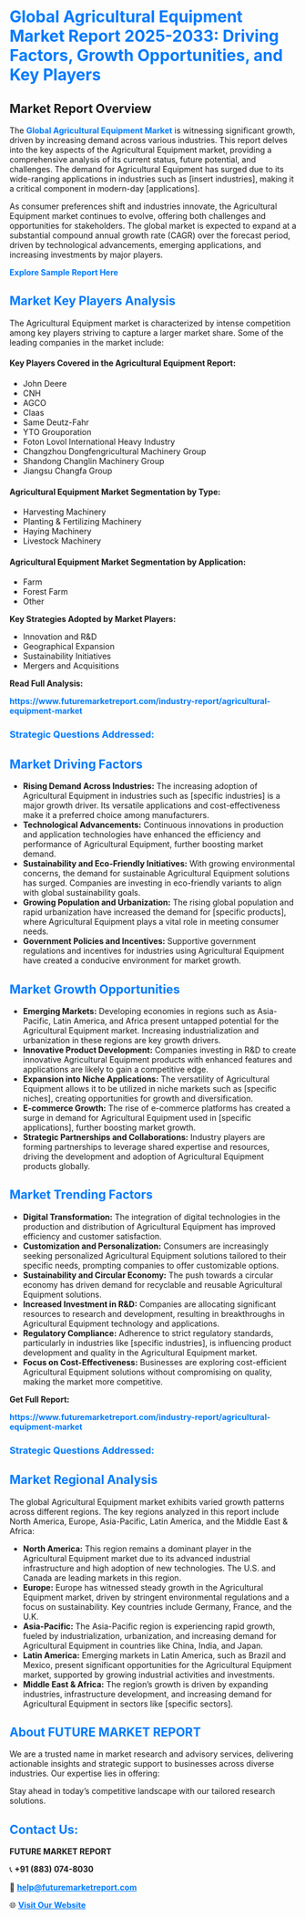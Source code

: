 <h1 style="color: #007BFF;">Global Agricultural Equipment Market Report 2025-2033: Driving Factors, Growth Opportunities, and Key Players</h1>

<section id="overview">
<h2>Market Report Overview</h2>
<p>The <a href="https://www.futuremarketreport.com/industry-report/agricultural-equipment-market" style="color: #007BFF; text-decoration: none;"><strong>Global Agricultural Equipment Market</strong></a> is witnessing significant growth, driven by increasing demand across various industries. This report delves into the key aspects of the Agricultural Equipment market, providing a comprehensive analysis of its current status, future potential, and challenges. The demand for Agricultural Equipment has surged due to its wide-ranging applications in industries such as [insert industries], making it a critical component in modern-day [applications].</p>
<p>As consumer preferences shift and industries innovate, the Agricultural Equipment market continues to evolve, offering both challenges and opportunities for stakeholders. The global market is expected to expand at a substantial compound annual growth rate (CAGR) over the forecast period, driven by technological advancements, emerging applications, and increasing investments by major players.</p>
</section>

<section id="overview">
<p><a href="https://www.futuremarketreport.com/request-sample/reportId=105867" style="color: #007BFF; text-decoration: none;"><strong>Explore Sample Report Here</strong></a></p>
</section>

<section id="key-players">
<h2 style="color: #007BFF;">Market Key Players Analysis</h2>
<p>The Agricultural Equipment market is characterized by intense competition among key players striving to capture a larger market share. Some of the leading companies in the market include:</p>
<h4>Key Players Covered in the Agricultural Equipment Report:</h4>
<ul><li>John Deere</li><li>CNH</li><li>AGCO</li><li>Claas</li><li>Same Deutz-Fahr</li><li>YTO Grouporation</li><li>Foton Lovol International Heavy Industry</li><li>Changzhou Dongfengricultural Machinery Group</li><li>Shandong Changlin Machinery Group</li><li>Jiangsu Changfa Group</li></ul>
<h4>Agricultural Equipment Market Segmentation by Type:</h4>
<ul><li>Harvesting Machinery</li><li>Planting &amp; Fertilizing Machinery</li><li>Haying Machinery</li><li>Livestock Machinery</li></ul>

<h4>Agricultural Equipment Market Segmentation by Application:</h4>
<ul><li>Farm</li><li>Forest Farm</li><li>Other</li></ul>
<p><strong>Key Strategies Adopted by Market Players:</strong></p>
<ul>
<li>Innovation and R&D</li>
<li>Geographical Expansion</li>
<li>Sustainability Initiatives</li>
<li>Mergers and Acquisitions</li>
</ul>
</section>

<section>
<p><strong>Read Full Analysis: </strong></p><a href="https://www.futuremarketreport.com/industry-report/agricultural-equipment-market" style="color: #007BFF; text-decoration: none;"><strong>https://www.futuremarketreport.com/industry-report/agricultural-equipment-market</strong></a>
<h3 style="color: #007BFF;">Strategic Questions Addressed:</h3>
</section>

<section id="driving-factors">
<h2 style="color: #007BFF;">Market Driving Factors</h2>
<ul>
<li><strong>Rising Demand Across Industries:</strong> The increasing adoption of Agricultural Equipment in industries such as [specific industries] is a major growth driver. Its versatile applications and cost-effectiveness make it a preferred choice among manufacturers.</li>
<li><strong>Technological Advancements:</strong> Continuous innovations in production and application technologies have enhanced the efficiency and performance of Agricultural Equipment, further boosting market demand.</li>
<li><strong>Sustainability and Eco-Friendly Initiatives:</strong> With growing environmental concerns, the demand for sustainable Agricultural Equipment solutions has surged. Companies are investing in eco-friendly variants to align with global sustainability goals.</li>
<li><strong>Growing Population and Urbanization:</strong> The rising global population and rapid urbanization have increased the demand for [specific products], where Agricultural Equipment plays a vital role in meeting consumer needs.</li>
<li><strong>Government Policies and Incentives:</strong> Supportive government regulations and incentives for industries using Agricultural Equipment have created a conducive environment for market growth.</li>
</ul>
</section>

<section id="growth-opportunities">
<h2 style="color: #007BFF;">Market Growth Opportunities</h2>
<ul>
<li><strong>Emerging Markets:</strong> Developing economies in regions such as Asia-Pacific, Latin America, and Africa present untapped potential for the Agricultural Equipment market. Increasing industrialization and urbanization in these regions are key growth drivers.</li>
<li><strong>Innovative Product Development:</strong> Companies investing in R&D to create innovative Agricultural Equipment products with enhanced features and applications are likely to gain a competitive edge.</li>
<li><strong>Expansion into Niche Applications:</strong> The versatility of Agricultural Equipment allows it to be utilized in niche markets such as [specific niches], creating opportunities for growth and diversification.</li>
<li><strong>E-commerce Growth:</strong> The rise of e-commerce platforms has created a surge in demand for Agricultural Equipment used in [specific applications], further boosting market growth.</li>
<li><strong>Strategic Partnerships and Collaborations:</strong> Industry players are forming partnerships to leverage shared expertise and resources, driving the development and adoption of Agricultural Equipment products globally.</li>
</ul>
</section>

<section id="trending-factors">
<h2 style="color: #007BFF;">Market Trending Factors</h2>
<ul>
<li><strong>Digital Transformation:</strong> The integration of digital technologies in the production and distribution of Agricultural Equipment has improved efficiency and customer satisfaction.</li>
<li><strong>Customization and Personalization:</strong> Consumers are increasingly seeking personalized Agricultural Equipment solutions tailored to their specific needs, prompting companies to offer customizable options.</li>
<li><strong>Sustainability and Circular Economy:</strong> The push towards a circular economy has driven demand for recyclable and reusable Agricultural Equipment solutions.</li>
<li><strong>Increased Investment in R&D:</strong> Companies are allocating significant resources to research and development, resulting in breakthroughs in Agricultural Equipment technology and applications.</li>
<li><strong>Regulatory Compliance:</strong> Adherence to strict regulatory standards, particularly in industries like [specific industries], is influencing product development and quality in the Agricultural Equipment market.</li>
<li><strong>Focus on Cost-Effectiveness:</strong> Businesses are exploring cost-efficient Agricultural Equipment solutions without compromising on quality, making the market more competitive.</li>
</ul>
</section>

<section>
<p><strong>Get Full Report: </strong></p><a href="https://www.futuremarketreport.com/industry-report/agricultural-equipment-market" style="color: #007BFF; text-decoration: none;"><strong>https://www.futuremarketreport.com/industry-report/agricultural-equipment-market</strong></a>
<h3 style="color: #007BFF;">Strategic Questions Addressed:</h3>
</section>


<section id="regional-analysis">
<h2 style="color: #007BFF;">Market Regional Analysis</h2>
<p>The global Agricultural Equipment market exhibits varied growth patterns across different regions. The key regions analyzed in this report include North America, Europe, Asia-Pacific, Latin America, and the Middle East & Africa:</p>
<ul>
<li><strong>North America:</strong> This region remains a dominant player in the Agricultural Equipment market due to its advanced industrial infrastructure and high adoption of new technologies. The U.S. and Canada are leading markets in this region.</li>
<li><strong>Europe:</strong> Europe has witnessed steady growth in the Agricultural Equipment market, driven by stringent environmental regulations and a focus on sustainability. Key countries include Germany, France, and the U.K.</li>
<li><strong>Asia-Pacific:</strong> The Asia-Pacific region is experiencing rapid growth, fueled by industrialization, urbanization, and increasing demand for Agricultural Equipment in countries like China, India, and Japan.</li>
<li><strong>Latin America:</strong> Emerging markets in Latin America, such as Brazil and Mexico, present significant opportunities for the Agricultural Equipment market, supported by growing industrial activities and investments.</li>
<li><strong>Middle East & Africa:</strong> The region’s growth is driven by expanding industries, infrastructure development, and increasing demand for Agricultural Equipment in sectors like [specific sectors].</li>
</ul>
</section>

<footer>
<h2 style="color: #007BFF;">About FUTURE MARKET REPORT</h2>
<p>We are a trusted name in market research and advisory services, delivering actionable insights and strategic support to businesses across diverse industries. Our expertise lies in offering:</p>

<p>Stay ahead in today’s competitive landscape with our tailored research solutions.</p>

<h2 style="color: #007BFF;">Contact Us:</h2>
<p><strong>FUTURE MARKET REPORT</strong></p>
<p>📞 <strong>+91 (883) 074-8030</strong></p>
<p>📧 <strong><a href="mailto:help@futuremarketreport.com" style="color: #007BFF;">help@futuremarketreport.com</a></strong></p>
<p>🌐 <strong><a href="https://www.futuremarketreport.com/" style="color: #007BFF;">Visit Our Website</a></strong></p>
</footer>